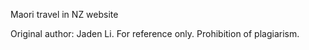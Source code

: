 Maori travel in NZ website

Original author: Jaden Li. For reference only. Prohibition of plagiarism.
